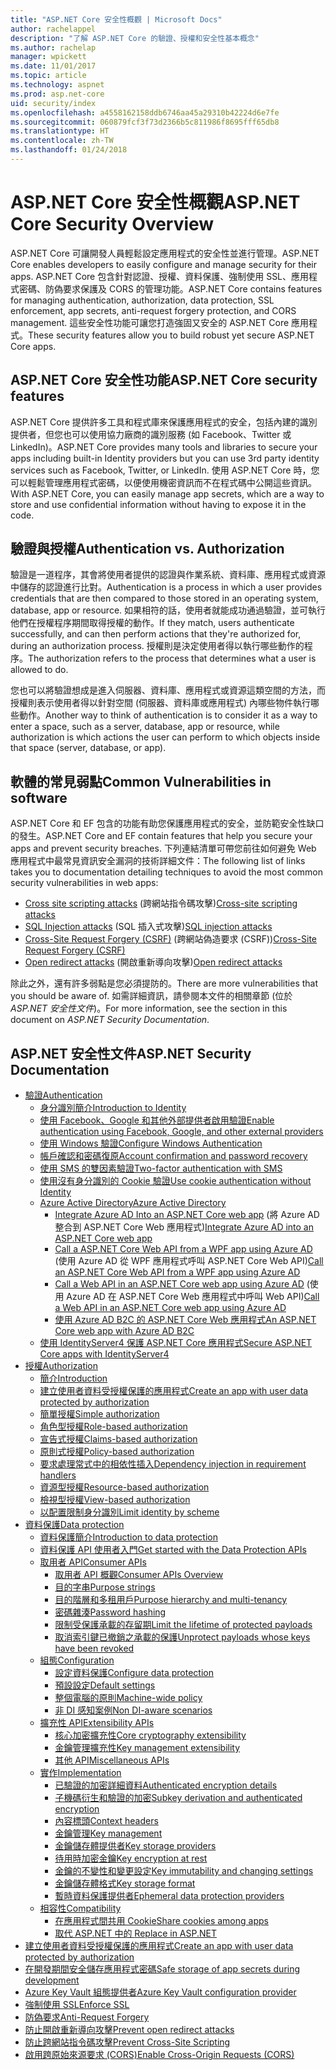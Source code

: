 ```yaml
---
title: "ASP.NET Core 安全性概觀 | Microsoft Docs"
author: rachelappel
description: "了解 ASP.NET Core 的驗證、授權和安全性基本概念"
ms.author: rachelap
manager: wpickett
ms.date: 11/01/2017
ms.topic: article
ms.technology: aspnet
ms.prod: asp.net-core
uid: security/index
ms.openlocfilehash: a4558162158ddb6746aa45a29310b42224d6e7fe
ms.sourcegitcommit: 060879fcf3f73d2366b5c811986f8695fff65db8
ms.translationtype: HT
ms.contentlocale: zh-TW
ms.lasthandoff: 01/24/2018
---
```

# <a name="aspnet-core-security-overview"></a><span data-ttu-id="cfdaf-103">ASP.NET Core 安全性概觀</span><span class="sxs-lookup"><span data-stu-id="cfdaf-103">ASP.NET Core Security Overview</span></span>

<span data-ttu-id="cfdaf-104">ASP.NET Core 可讓開發人員輕鬆設定應用程式的安全性並進行管理。</span><span class="sxs-lookup"><span data-stu-id="cfdaf-104">ASP.NET Core enables developers to easily configure and manage security for their apps.</span></span> <span data-ttu-id="cfdaf-105">ASP.NET Core 包含針對認證、授權、資料保護、強制使用 SSL、應用程式密碼、防偽要求保護及 CORS 的管理功能。</span><span class="sxs-lookup"><span data-stu-id="cfdaf-105">ASP.NET Core contains features for managing authentication, authorization, data protection, SSL enforcement, app secrets, anti-request forgery protection, and CORS management.</span></span> <span data-ttu-id="cfdaf-106">這些安全性功能可讓您打造強固又安全的 ASP.NET Core 應用程式。</span><span class="sxs-lookup"><span data-stu-id="cfdaf-106">These security features allow you to build robust yet secure ASP.NET Core apps.</span></span> 

## <a name="aspnet-core-security-features"></a><span data-ttu-id="cfdaf-107">ASP.NET Core 安全性功能</span><span class="sxs-lookup"><span data-stu-id="cfdaf-107">ASP.NET Core security features</span></span>

<span data-ttu-id="cfdaf-108">ASP.NET Core 提供許多工具和程式庫來保護應用程式的安全，包括內建的識別提供者，但您也可以使用協力廠商的識別服務 (如 Facebook、Twitter 或 LinkedIn)。</span><span class="sxs-lookup"><span data-stu-id="cfdaf-108">ASP.NET Core provides many tools and libraries to secure your apps including built-in Identity providers but you can use 3rd party identity services such as Facebook, Twitter, or LinkedIn.</span></span> <span data-ttu-id="cfdaf-109">使用 ASP.NET Core 時，您可以輕鬆管理應用程式密碼，以便使用機密資訊而不在程式碼中公開這些資訊。</span><span class="sxs-lookup"><span data-stu-id="cfdaf-109">With ASP.NET Core, you can easily manage app secrets, which are a way to store and use confidential information without having to expose it in the code.</span></span> 

## <a name="authentication-vs-authorization"></a><span data-ttu-id="cfdaf-110">驗證與授權</span><span class="sxs-lookup"><span data-stu-id="cfdaf-110">Authentication vs. Authorization</span></span>

<span data-ttu-id="cfdaf-111">驗證是一道程序，其會將使用者提供的認證與作業系統、資料庫、應用程式或資源中儲存的認證進行比對。</span><span class="sxs-lookup"><span data-stu-id="cfdaf-111">Authentication is a process in which a user provides credentials that are then compared to those stored in an operating system, database, app or resource.</span></span> <span data-ttu-id="cfdaf-112">如果相符的話，使用者就能成功通過驗證，並可執行他們在授權程序期間取得授權的動作。</span><span class="sxs-lookup"><span data-stu-id="cfdaf-112">If they match, users authenticate successfully, and can then perform actions that they're authorized for, during an authorization process.</span></span> <span data-ttu-id="cfdaf-113">授權則是決定使用者得以執行哪些動作的程序。</span><span class="sxs-lookup"><span data-stu-id="cfdaf-113">The authorization refers to the process that determines what a user is allowed to do.</span></span> 

<span data-ttu-id="cfdaf-114">您也可以將驗證想成是進入伺服器、資料庫、應用程式或資源這類空間的方法，而授權則表示使用者得以針對空間 (伺服器、資料庫或應用程式) 內哪些物件執行哪些動作。</span><span class="sxs-lookup"><span data-stu-id="cfdaf-114">Another way to think of authentication is to consider it as a way to enter a space, such as a server, database, app or resource, while authorization is which actions the user can perform to which objects inside that space (server, database, or app).</span></span>

## <a name="common-vulnerabilities-in-software"></a><span data-ttu-id="cfdaf-115">軟體的常見弱點</span><span class="sxs-lookup"><span data-stu-id="cfdaf-115">Common Vulnerabilities in software</span></span>

<span data-ttu-id="cfdaf-116">ASP.NET Core 和 EF 包含的功能有助您保護應用程式的安全，並防範安全性缺口的發生。</span><span class="sxs-lookup"><span data-stu-id="cfdaf-116">ASP.NET Core and EF contain features that help you secure your apps and prevent security breaches.</span></span> <span data-ttu-id="cfdaf-117">下列連結清單可帶您前往如何避免 Web 應用程式中最常見資訊安全漏洞的技術詳細文件：</span><span class="sxs-lookup"><span data-stu-id="cfdaf-117">The following list of links takes you to documentation detailing techniques to avoid the most common security vulnerabilities in web apps:</span></span>

* <span data-ttu-id="cfdaf-118">[Cross site scripting attacks](https://docs.microsoft.com/aspnet/core/security/cross-site-scripting) (跨網站指令碼攻擊)</span><span class="sxs-lookup"><span data-stu-id="cfdaf-118">[Cross-site scripting attacks](https://docs.microsoft.com/aspnet/core/security/cross-site-scripting)</span></span>
* <span data-ttu-id="cfdaf-119">[SQL Injection attacks](https://docs.microsoft.com/ef/core/querying/raw-sql) (SQL 插入式攻擊)</span><span class="sxs-lookup"><span data-stu-id="cfdaf-119">[SQL injection attacks](https://docs.microsoft.com/ef/core/querying/raw-sql)</span></span>
* <span data-ttu-id="cfdaf-120">[Cross-Site Request Forgery (CSRF)](https://docs.microsoft.com/aspnet/core/security/anti-request-forgery) (跨網站偽造要求 (CSRF))</span><span class="sxs-lookup"><span data-stu-id="cfdaf-120">[Cross-Site Request Forgery (CSRF)](https://docs.microsoft.com/aspnet/core/security/anti-request-forgery)</span></span>
* <span data-ttu-id="cfdaf-121">[Open redirect attacks](https://docs.microsoft.com/aspnet/core/security/preventing-open-redirects) (開啟重新導向攻擊)</span><span class="sxs-lookup"><span data-stu-id="cfdaf-121">[Open redirect attacks](https://docs.microsoft.com/aspnet/core/security/preventing-open-redirects)</span></span>

<span data-ttu-id="cfdaf-122">除此之外，還有許多弱點是您必須提防的。</span><span class="sxs-lookup"><span data-stu-id="cfdaf-122">There are more vulnerabilities that you should be aware of.</span></span> <span data-ttu-id="cfdaf-123">如需詳細資訊，請參閱本文件的相關章節 (位於 *ASP.NET 安全性文件*)。</span><span class="sxs-lookup"><span data-stu-id="cfdaf-123">For more information, see the section in this document on *ASP.NET Security Documentation*.</span></span> 

## <a name="aspnet-security-documentation"></a><span data-ttu-id="cfdaf-124">ASP.NET 安全性文件</span><span class="sxs-lookup"><span data-stu-id="cfdaf-124">ASP.NET Security Documentation</span></span>

*   [<span data-ttu-id="cfdaf-125">驗證</span><span class="sxs-lookup"><span data-stu-id="cfdaf-125">Authentication</span></span>](authentication/index.md)
    *   [<span data-ttu-id="cfdaf-126">身分識別簡介</span><span class="sxs-lookup"><span data-stu-id="cfdaf-126">Introduction to Identity</span></span>](authentication/identity.md)
    *   [<span data-ttu-id="cfdaf-127">使用 Facebook、Google 和其他外部提供者啟用驗證</span><span class="sxs-lookup"><span data-stu-id="cfdaf-127">Enable authentication using Facebook, Google, and other external providers</span></span>](authentication/social/index.md)
    * [<span data-ttu-id="cfdaf-128">使用 Windows 驗證</span><span class="sxs-lookup"><span data-stu-id="cfdaf-128">Configure Windows Authentication</span></span>](authentication/windowsauth.md)
    *   [<span data-ttu-id="cfdaf-129">帳戶確認和密碼復原</span><span class="sxs-lookup"><span data-stu-id="cfdaf-129">Account confirmation and password recovery</span></span>](authentication/accconfirm.md)
    *   [<span data-ttu-id="cfdaf-130">使用 SMS 的雙因素驗證</span><span class="sxs-lookup"><span data-stu-id="cfdaf-130">Two-factor authentication with SMS</span></span>](authentication/2fa.md) 
    *   [<span data-ttu-id="cfdaf-131">使用沒有身分識別的 Cookie 驗證</span><span class="sxs-lookup"><span data-stu-id="cfdaf-131">Use cookie authentication without Identity</span></span>](authentication/cookie.md)
    *   [<span data-ttu-id="cfdaf-132">Azure Active Directory</span><span class="sxs-lookup"><span data-stu-id="cfdaf-132">Azure Active Directory</span></span>](authentication/azure-active-directory/index.md)
        *   <span data-ttu-id="cfdaf-133">[Integrate Azure AD Into an ASP.NET Core web app](https://azure.microsoft.com/documentation/samples/active-directory-dotnet-webapp-openidconnect-aspnetcore/) (將 Azure AD 整合到 ASP.NET Core Web 應用程式)</span><span class="sxs-lookup"><span data-stu-id="cfdaf-133">[Integrate Azure AD into an ASP.NET Core web app](https://azure.microsoft.com/documentation/samples/active-directory-dotnet-webapp-openidconnect-aspnetcore/)</span></span>
        *   <span data-ttu-id="cfdaf-134">[Call a ASP.NET Core Web API from a WPF app using Azure AD](https://azure.microsoft.com/documentation/samples/active-directory-dotnet-native-aspnetcore/) (使用 Azure AD 從 WPF 應用程式呼叫 ASP.NET Core Web API)</span><span class="sxs-lookup"><span data-stu-id="cfdaf-134">[Call an ASP.NET Core Web API from a WPF app using Azure AD](https://azure.microsoft.com/documentation/samples/active-directory-dotnet-native-aspnetcore/)</span></span>
        *   <span data-ttu-id="cfdaf-135">[Call a Web API in an ASP.NET Core web app using Azure AD](https://azure.microsoft.com/documentation/samples/active-directory-dotnet-webapp-webapi-openidconnect-aspnetcore/) (使用 Azure AD 在 ASP.NET Core Web 應用程式中呼叫 Web API)</span><span class="sxs-lookup"><span data-stu-id="cfdaf-135">[Call a Web API in an ASP.NET Core web app using Azure AD](https://azure.microsoft.com/documentation/samples/active-directory-dotnet-webapp-webapi-openidconnect-aspnetcore/)</span></span>
        *   [<span data-ttu-id="cfdaf-136">使用 Azure AD B2C 的 ASP.NET Core Web 應用程式</span><span class="sxs-lookup"><span data-stu-id="cfdaf-136">An ASP.NET Core web app with Azure AD B2C</span></span>](https://azure.microsoft.com/resources/samples/active-directory-b2c-dotnetcore-webapp/)
    *   [<span data-ttu-id="cfdaf-137">使用 IdentityServer4 保護 ASP.NET Core 應用程式</span><span class="sxs-lookup"><span data-stu-id="cfdaf-137">Secure ASP.NET Core apps with IdentityServer4</span></span>](https://identityserver4.readthedocs.io)
*   [<span data-ttu-id="cfdaf-138">授權</span><span class="sxs-lookup"><span data-stu-id="cfdaf-138">Authorization</span></span>](authorization/index.md)
    *   [<span data-ttu-id="cfdaf-139">簡介</span><span class="sxs-lookup"><span data-stu-id="cfdaf-139">Introduction</span></span>](authorization/introduction.md)
    *   [<span data-ttu-id="cfdaf-140">建立使用者資料受授權保護的應用程式</span><span class="sxs-lookup"><span data-stu-id="cfdaf-140">Create an app with user data protected by authorization</span></span>](xref:security/authorization/secure-data)
    *   [<span data-ttu-id="cfdaf-141">簡單授權</span><span class="sxs-lookup"><span data-stu-id="cfdaf-141">Simple authorization</span></span>](authorization/simple.md)
    *   [<span data-ttu-id="cfdaf-142">角色型授權</span><span class="sxs-lookup"><span data-stu-id="cfdaf-142">Role-based authorization</span></span>](authorization/roles.md)
    *   [<span data-ttu-id="cfdaf-143">宣告式授權</span><span class="sxs-lookup"><span data-stu-id="cfdaf-143">Claims-based authorization</span></span>](authorization/claims.md)
    *   [<span data-ttu-id="cfdaf-144">原則式授權</span><span class="sxs-lookup"><span data-stu-id="cfdaf-144">Policy-based authorization</span></span>](authorization/policies.md)
    *   [<span data-ttu-id="cfdaf-145">要求處理常式中的相依性插入</span><span class="sxs-lookup"><span data-stu-id="cfdaf-145">Dependency injection in requirement handlers</span></span>](authorization/dependencyinjection.md)
    *   [<span data-ttu-id="cfdaf-146">資源型授權</span><span class="sxs-lookup"><span data-stu-id="cfdaf-146">Resource-based authorization</span></span>](authorization/resourcebased.md)
    *   [<span data-ttu-id="cfdaf-147">檢視型授權</span><span class="sxs-lookup"><span data-stu-id="cfdaf-147">View-based authorization</span></span>](authorization/views.md)
    *   [<span data-ttu-id="cfdaf-148">以配置限制身分識別</span><span class="sxs-lookup"><span data-stu-id="cfdaf-148">Limit identity by scheme</span></span>](authorization/limitingidentitybyscheme.md)
*   [<span data-ttu-id="cfdaf-149">資料保護</span><span class="sxs-lookup"><span data-stu-id="cfdaf-149">Data protection</span></span>](data-protection/index.md)
    *   [<span data-ttu-id="cfdaf-150">資料保護簡介</span><span class="sxs-lookup"><span data-stu-id="cfdaf-150">Introduction to data protection</span></span>](data-protection/introduction.md)
    *   [<span data-ttu-id="cfdaf-151">資料保護 API 使用者入門</span><span class="sxs-lookup"><span data-stu-id="cfdaf-151">Get started with the Data Protection APIs</span></span>](data-protection/using-data-protection.md)
    *   [<span data-ttu-id="cfdaf-152">取用者 API</span><span class="sxs-lookup"><span data-stu-id="cfdaf-152">Consumer APIs</span></span>](data-protection/consumer-apis/index.md)
        *   [<span data-ttu-id="cfdaf-153">取用者 API 概觀</span><span class="sxs-lookup"><span data-stu-id="cfdaf-153">Consumer APIs Overview</span></span>](data-protection/consumer-apis/overview.md)
        *   [<span data-ttu-id="cfdaf-154">目的字串</span><span class="sxs-lookup"><span data-stu-id="cfdaf-154">Purpose strings</span></span>](data-protection/consumer-apis/purpose-strings.md)
        *   [<span data-ttu-id="cfdaf-155">目的階層和多租用戶</span><span class="sxs-lookup"><span data-stu-id="cfdaf-155">Purpose hierarchy and multi-tenancy</span></span>](data-protection/consumer-apis/purpose-strings-multitenancy.md)
        *   [<span data-ttu-id="cfdaf-156">密碼雜湊</span><span class="sxs-lookup"><span data-stu-id="cfdaf-156">Password hashing</span></span>](data-protection/consumer-apis/password-hashing.md)
        *   [<span data-ttu-id="cfdaf-157">限制受保護承載的存留期</span><span class="sxs-lookup"><span data-stu-id="cfdaf-157">Limit the lifetime of protected payloads</span></span>](data-protection/consumer-apis/limited-lifetime-payloads.md)
        *   [<span data-ttu-id="cfdaf-158">取消索引鍵已撤銷之承載的保護</span><span class="sxs-lookup"><span data-stu-id="cfdaf-158">Unprotect payloads whose keys have been revoked</span></span>](data-protection/consumer-apis/dangerous-unprotect.md)
    *   [<span data-ttu-id="cfdaf-159">組態</span><span class="sxs-lookup"><span data-stu-id="cfdaf-159">Configuration</span></span>](data-protection/configuration/index.md)
        *   [<span data-ttu-id="cfdaf-160">設定資料保護</span><span class="sxs-lookup"><span data-stu-id="cfdaf-160">Configure data protection</span></span>](data-protection/configuration/overview.md)
        *   [<span data-ttu-id="cfdaf-161">預設設定</span><span class="sxs-lookup"><span data-stu-id="cfdaf-161">Default settings</span></span>](data-protection/configuration/default-settings.md)
        *   [<span data-ttu-id="cfdaf-162">整個電腦的原則</span><span class="sxs-lookup"><span data-stu-id="cfdaf-162">Machine-wide policy</span></span>](data-protection/configuration/machine-wide-policy.md)
        *   [<span data-ttu-id="cfdaf-163">非 DI 感知案例</span><span class="sxs-lookup"><span data-stu-id="cfdaf-163">Non DI-aware scenarios</span></span>](data-protection/configuration/non-di-scenarios.md)
    *   [<span data-ttu-id="cfdaf-164">擴充性 API</span><span class="sxs-lookup"><span data-stu-id="cfdaf-164">Extensibility APIs</span></span>](data-protection/extensibility/index.md)
        *   [<span data-ttu-id="cfdaf-165">核心加密擴充性</span><span class="sxs-lookup"><span data-stu-id="cfdaf-165">Core cryptography extensibility</span></span>](data-protection/extensibility/core-crypto.md)
        *   [<span data-ttu-id="cfdaf-166">金鑰管理擴充性</span><span class="sxs-lookup"><span data-stu-id="cfdaf-166">Key management extensibility</span></span>](data-protection/extensibility/key-management.md)
        *   [<span data-ttu-id="cfdaf-167">其他 API</span><span class="sxs-lookup"><span data-stu-id="cfdaf-167">Miscellaneous APIs</span></span>](data-protection/extensibility/misc-apis.md)
    *   [<span data-ttu-id="cfdaf-168">實作</span><span class="sxs-lookup"><span data-stu-id="cfdaf-168">Implementation</span></span>](data-protection/implementation/index.md)
        *   [<span data-ttu-id="cfdaf-169">已驗證的加密詳細資料</span><span class="sxs-lookup"><span data-stu-id="cfdaf-169">Authenticated encryption details</span></span>](data-protection/implementation/authenticated-encryption-details.md)
        *   [<span data-ttu-id="cfdaf-170">子機碼衍生和驗證的加密</span><span class="sxs-lookup"><span data-stu-id="cfdaf-170">Subkey derivation and authenticated encryption</span></span>](data-protection/implementation/subkeyderivation.md)
        *   [<span data-ttu-id="cfdaf-171">內容標頭</span><span class="sxs-lookup"><span data-stu-id="cfdaf-171">Context headers</span></span>](data-protection/implementation/context-headers.md)
        *   [<span data-ttu-id="cfdaf-172">金鑰管理</span><span class="sxs-lookup"><span data-stu-id="cfdaf-172">Key management</span></span>](data-protection/implementation/key-management.md)
        *   [<span data-ttu-id="cfdaf-173">金鑰儲存體提供者</span><span class="sxs-lookup"><span data-stu-id="cfdaf-173">Key storage providers</span></span>](data-protection/implementation/key-storage-providers.md)
        *   [<span data-ttu-id="cfdaf-174">待用時加密金鑰</span><span class="sxs-lookup"><span data-stu-id="cfdaf-174">Key encryption at rest</span></span>](data-protection/implementation/key-encryption-at-rest.md)
        *   [<span data-ttu-id="cfdaf-175">金鑰的不變性和變更設定</span><span class="sxs-lookup"><span data-stu-id="cfdaf-175">Key immutability and changing settings</span></span>](data-protection/implementation/key-immutability.md)
        *   [<span data-ttu-id="cfdaf-176">金鑰儲存體格式</span><span class="sxs-lookup"><span data-stu-id="cfdaf-176">Key storage format</span></span>](data-protection/implementation/key-storage-format.md)
        *   [<span data-ttu-id="cfdaf-177">暫時資料保護提供者</span><span class="sxs-lookup"><span data-stu-id="cfdaf-177">Ephemeral data protection providers</span></span>](data-protection/implementation/key-storage-ephemeral.md)
    *   [<span data-ttu-id="cfdaf-178">相容性</span><span class="sxs-lookup"><span data-stu-id="cfdaf-178">Compatibility</span></span>](data-protection/compatibility/index.md)
        *   [<span data-ttu-id="cfdaf-179">在應用程式間共用 Cookie</span><span class="sxs-lookup"><span data-stu-id="cfdaf-179">Share cookies among apps</span></span>](data-protection/compatibility/cookie-sharing.md)
        *   [<span data-ttu-id="cfdaf-180">取代 ASP.NET 中的 <machineKey></span><span class="sxs-lookup"><span data-stu-id="cfdaf-180">Replace <machineKey> in ASP.NET</span></span>](data-protection/compatibility/replacing-machinekey.md)
*   [<span data-ttu-id="cfdaf-181">建立使用者資料受授權保護的應用程式</span><span class="sxs-lookup"><span data-stu-id="cfdaf-181">Create an app with user data protected by authorization</span></span>](xref:security/authorization/secure-data)
*   [<span data-ttu-id="cfdaf-182">在開發期間安全儲存應用程式密碼</span><span class="sxs-lookup"><span data-stu-id="cfdaf-182">Safe storage of app secrets during development</span></span>](app-secrets.md)
*   [<span data-ttu-id="cfdaf-183">Azure Key Vault 組態提供者</span><span class="sxs-lookup"><span data-stu-id="cfdaf-183">Azure Key Vault configuration provider</span></span>](key-vault-configuration.md)
*   [<span data-ttu-id="cfdaf-184">強制使用 SSL</span><span class="sxs-lookup"><span data-stu-id="cfdaf-184">Enforce SSL</span></span>](enforcing-ssl.md)
*   [<span data-ttu-id="cfdaf-185">防偽要求</span><span class="sxs-lookup"><span data-stu-id="cfdaf-185">Anti-Request Forgery</span></span>](anti-request-forgery.md)
*   [<span data-ttu-id="cfdaf-186">防止開啟重新導向攻擊</span><span class="sxs-lookup"><span data-stu-id="cfdaf-186">Prevent open redirect attacks</span></span>](preventing-open-redirects.md)
*   [<span data-ttu-id="cfdaf-187">防止跨網站指令碼攻擊</span><span class="sxs-lookup"><span data-stu-id="cfdaf-187">Prevent Cross-Site Scripting</span></span>](cross-site-scripting.md)
*   [<span data-ttu-id="cfdaf-188">啟用跨原始來源要求 (CORS)</span><span class="sxs-lookup"><span data-stu-id="cfdaf-188">Enable Cross-Origin Requests (CORS)</span></span>](cors.md)
